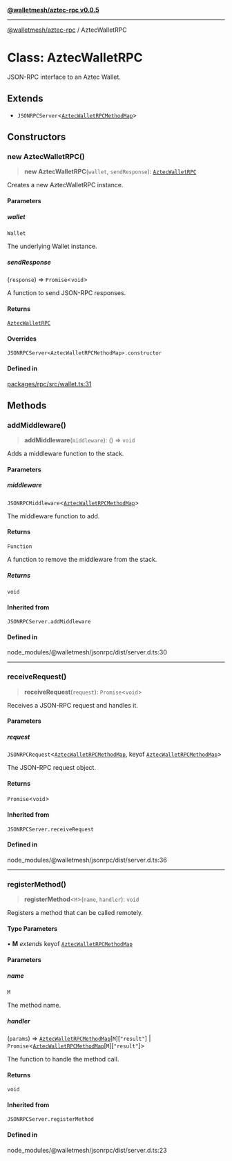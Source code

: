 [**@walletmesh/aztec-rpc v0.0.5**](../README.md)

***

[@walletmesh/aztec-rpc](../globals.md) / AztecWalletRPC

# Class: AztecWalletRPC

JSON-RPC interface to an Aztec Wallet.

## Extends

- `JSONRPCServer`\<[`AztecWalletRPCMethodMap`](../type-aliases/AztecWalletRPCMethodMap.md)\>

## Constructors

### new AztecWalletRPC()

> **new AztecWalletRPC**(`wallet`, `sendResponse`): [`AztecWalletRPC`](AztecWalletRPC.md)

Creates a new AztecWalletRPC instance.

#### Parameters

##### wallet

`Wallet`

The underlying Wallet instance.

##### sendResponse

(`response`) => `Promise`\<`void`\>

A function to send JSON-RPC responses.

#### Returns

[`AztecWalletRPC`](AztecWalletRPC.md)

#### Overrides

`JSONRPCServer<AztecWalletRPCMethodMap>.constructor`

#### Defined in

[packages/rpc/src/wallet.ts:31](https://github.com/WalletMesh/aztec/blob/9ad34955244cc5304cb566146299029ce93f71a9/packages/rpc/src/wallet.ts#L31)

## Methods

### addMiddleware()

> **addMiddleware**(`middleware`): () => `void`

Adds a middleware function to the stack.

#### Parameters

##### middleware

`JSONRPCMiddleware`\<[`AztecWalletRPCMethodMap`](../type-aliases/AztecWalletRPCMethodMap.md)\>

The middleware function to add.

#### Returns

`Function`

A function to remove the middleware from the stack.

##### Returns

`void`

#### Inherited from

`JSONRPCServer.addMiddleware`

#### Defined in

node\_modules/@walletmesh/jsonrpc/dist/server.d.ts:30

***

### receiveRequest()

> **receiveRequest**(`request`): `Promise`\<`void`\>

Receives a JSON-RPC request and handles it.

#### Parameters

##### request

`JSONRPCRequest`\<[`AztecWalletRPCMethodMap`](../type-aliases/AztecWalletRPCMethodMap.md), keyof [`AztecWalletRPCMethodMap`](../type-aliases/AztecWalletRPCMethodMap.md)\>

The JSON-RPC request object.

#### Returns

`Promise`\<`void`\>

#### Inherited from

`JSONRPCServer.receiveRequest`

#### Defined in

node\_modules/@walletmesh/jsonrpc/dist/server.d.ts:36

***

### registerMethod()

> **registerMethod**\<`M`\>(`name`, `handler`): `void`

Registers a method that can be called remotely.

#### Type Parameters

• **M** *extends* keyof [`AztecWalletRPCMethodMap`](../type-aliases/AztecWalletRPCMethodMap.md)

#### Parameters

##### name

`M`

The method name.

##### handler

(`params`) => [`AztecWalletRPCMethodMap`](../type-aliases/AztecWalletRPCMethodMap.md)\[`M`\]\[`"result"`\] \| `Promise`\<[`AztecWalletRPCMethodMap`](../type-aliases/AztecWalletRPCMethodMap.md)\[`M`\]\[`"result"`\]\>

The function to handle the method call.

#### Returns

`void`

#### Inherited from

`JSONRPCServer.registerMethod`

#### Defined in

node\_modules/@walletmesh/jsonrpc/dist/server.d.ts:23
